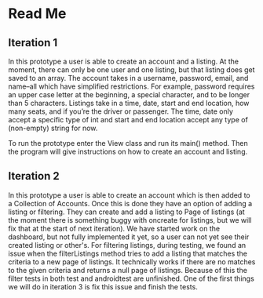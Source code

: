 # Read Me
## Iteration 1
In this prototype a user is able to create an account and a listing. At the moment, there can only be one user and one listing, but that listing does get saved to an array. The account takes in a username, password, email, and name–all which have simplified restrictions. For example, password requires an upper case letter at the beginning, a special character, and to be longer than 5 characters. Listings take in a time, date, start and end location, how many seats, and if you’re the driver or passenger. The time, date only accept a specific type of int and start and end location accept any type of (non-empty) string for now.

To run the prototype enter the View class and run its main() method. Then the program will give instructions on how to create an account and listing. 

## Iteration 2
In this prototype a user is able to create an account which is then added to a Collection of Accounts. Once this is done they have an option of adding a listing or filtering. They can create and add a listing to Page of listings (at the moment there is something buggy with oncreate for listings, but we will fix that at the start of next iteration). We have started work on the dashboard, but not fully implemented it yet, so a user can not yet see their created listing or other's. For filtering listings, during testing, we found an issue when the filterListings method tries to add a listing that matches the criteria to a new page of listings. It technically works if there are no matches to the given criteria and returns a null page of listings. Because of this the filter tests in both test and androidtest are unfinished. One of the first things we will do in iteration 3 is fix this issue and finish the tests. 

